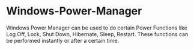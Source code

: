 # Windows-Power-Manager
Windows Power Manager can be used to do certain Power Functions like Log Off, Lock, Shut Down, Hibernate, Sleep, Restart. These functions can be performed instantly or after a certain time.
